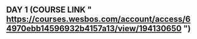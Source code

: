 ## DAY 1 (COURSE LINK " https://courses.wesbos.com/account/access/64970ebb14596932b4157a13/view/194130650 ")